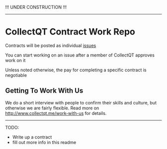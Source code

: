 !!! UNDER CONSTRUCTION !!!

---

# CollectQT Contract Work Repo

Contracts will be posted as individual [issues](https://github.com/CollectQT/contract-work/issues)

You can start working on an issue after a member of CollectQT approves work on it

Unless noted otherwise, the pay for completing a specific contract is negotiable

## Getting To Work With Us

We do a short interview with people to confirm their skills and culture, but otherwise we are fairly flexible. Read more on http://www.collectqt.me/work-with-us for details.

---

TODO: 

- Write up a contract
- fill out more info in this readme
